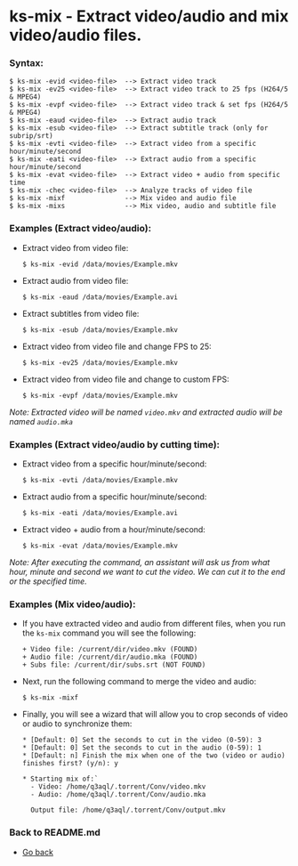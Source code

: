 ks-mix - Extract video/audio and mix video/audio files.
=======================================================

### Syntax:

```shell
$ ks-mix -evid <video-file>  --> Extract video track
$ ks-mix -ev25 <video-file>  --> Extract video track to 25 fps (H264/5 & MPEG4)
$ ks-mix -evpf <video-file>  --> Extract video track & set fps (H264/5 & MPEG4)
$ ks-mix -eaud <video-file>  --> Extract audio track
$ ks-mix -esub <video-file>  --> Extract subtitle track (only for subrip/srt)
$ ks-mix -evti <video-file>  --> Extract video from a specific hour/minute/second
$ ks-mix -eati <video-file>  --> Extract audio from a specific hour/minute/second
$ ks-mix -evat <video-file>  --> Extract video + audio from specific time
$ ks-mix -chec <video-file>  --> Analyze tracks of video file
$ ks-mix -mixf               --> Mix video and audio file
$ ks-mix -mixs               --> Mix video, audio and subtitle file
```

### Examples (Extract video/audio):

  * Extract video from video file:
  
    ```shell
    $ ks-mix -evid /data/movies/Example.mkv
    ````
    
  * Extract audio from video file:
    
    ```shell
    $ ks-mix -eaud /data/movies/Example.avi
    ````

  * Extract subtitles from video file:
    
    ```shell
    $ ks-mix -esub /data/movies/Example.mkv
    ````

  * Extract video from video file and change FPS to 25:
    
    ```shell
    $ ks-mix -ev25 /data/movies/Example.mkv
    ````
    
  * Extract video from video file and change to custom FPS:
    
    ```shell
    $ ks-mix -evpf /data/movies/Example.mkv
    ````
    
_Note: Extracted video will be named `video.mkv` and extracted audio will be named `audio.mka`_

### Examples (Extract video/audio by cutting time):

  * Extract video from a specific hour/minute/second:
  
    ```shell
    $ ks-mix -evti /data/movies/Example.mkv
    ````
    
  * Extract audio from a specific hour/minute/second:
    
    ```shell
    $ ks-mix -eati /data/movies/Example.avi
    ````

  * Extract video + audio from a hour/minute/second:
    
    ```shell
    $ ks-mix -evat /data/movies/Example.mkv
    ````
    
_Note: After executing the command, an assistant will ask us from what hour, minute and second we want to cut the video. We can cut it to the end or the specified time._
    
### Examples (Mix video/audio):

  * If you have extracted video and audio from different files, when you run the `ks-mix` command you will see the following:
  
    ```shell
    + Video file: /current/dir/video.mkv (FOUND)
    + Audio file: /current/dir/audio.mka (FOUND)
    + Subs file: /current/dir/subs.srt (NOT FOUND)
    ````

  * Next, run the following command to merge the video and audio:

    ```shell
    $ ks-mix -mixf
    ````
  
  * Finally, you will see a wizard that will allow you to crop seconds of video or audio to synchronize them:
  
    ```shell
    * [Default: 0] Set the seconds to cut in the video (0-59): 3
    * [Default: 0] Set the seconds to cut in the audio (0-59): 1
    * [Default: n] Finish the mix when one of the two (video or audio) finishes first? (y/n): y

    * Starting mix of:`
      - Video: /home/q3aql/.torrent/Conv/video.mkv
      - Audio: /home/q3aql/.torrent/Conv/audio.mka

      Output file: /home/q3aql/.torrent/Conv/output.mkv
    ````
    
### Back to README.md
    
* [Go back](https://github.com/q3aql/ks-tools/blob/main/README.md)
  
